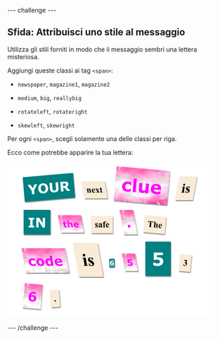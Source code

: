 --- challenge ---
## Sfida: Attribuisci uno stile al messaggio

Utilizza gli stili forniti in modo che il messaggio sembri una lettera misteriosa.

Aggiungi queste classi ai tag `<span>`:

+ `newspaper`, `magazine1`, `magazine2`

+ `medium`, `big`, `reallybig`

+ `rotateleft`, `rotateright`

+ `skewleft`, `skewright`

Per ogni `<span>`, scegli solamente una delle classi per riga.

Ecco come potrebbe apparire la tua lettera:

![screenshot](images/letter-challenge1.png)




--- /challenge ---